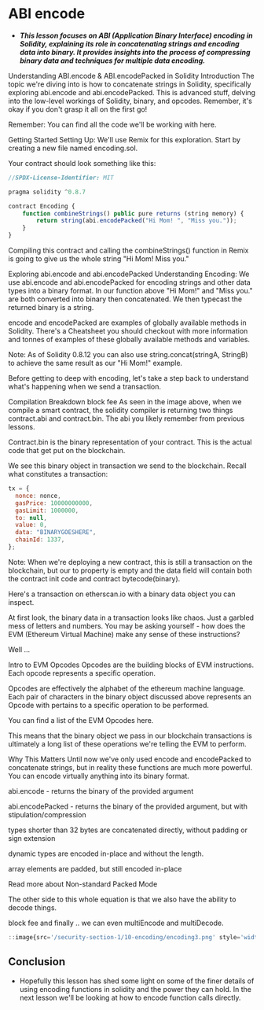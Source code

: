 # ABI encode
- ***This lesson focuses on ABI (Application Binary Interface) encoding in Solidity, explaining its role in concatenating strings and encoding data into binary. It provides insights into the process of compressing binary data and techniques for multiple data encoding.***

Understanding ABI.encode & ABI.encodePacked in Solidity
Introduction
The topic we're diving into is how to concatenate strings in Solidity, specifically exploring abi.encode and abi.encodePacked. This is advanced stuff, delving into the low-level workings of Solidity, binary, and opcodes. Remember, it's okay if you don't grasp it all on the first go!

Remember: You can find all the code we'll be working with here.

Getting Started
Setting Up: We'll use Remix for this exploration. Start by creating a new file named encoding.sol.

Your contract should look something like this:

```js
//SPDX-License-Identifier: MIT

pragma solidity ^0.8.7

contract Encoding {
    function combineStrings() public pure returns (string memory) {
        return string(abi.encodePacked("Hi Mom! ", "Miss you."));
    }
}
```

Compiling this contract and calling the combineStrings() function in Remix is going to give us the whole string "Hi Mom! Miss you."

Exploring abi.encode and abi.encodePacked
Understanding Encoding: We use abi.encode and abi.encodePacked for encoding strings and other data types into a binary format. In our function above "Hi Mom!" and "Miss you." are both converted into binary then concatenated. We then typecast the returned binary is a string.

encode and encodePacked are examples of globally available methods in Solidity. There's a Cheatsheet you should checkout with more information and tonnes of examples of these globally available methods and variables.

Note: As of Solidity 0.8.12 you can also use string.concat(stringA, StringB) to achieve the same result as our "Hi Mom!" example.

Before getting to deep with encoding, let's take a step back to understand what's happening when we send a transaction.

Compilation Breakdown
block fee
As seen in the image above, when we compile a smart contract, the solidity compiler is returning two things contract.abi and contract.bin. The abi you likely remember from previous lessons.

Contract.bin is the binary representation of your contract. This is the actual code that get put on the blockchain.

We see this binary object in transaction we send to the blockchain. Recall what constitutes a transaction:

```js
tx = {
  nonce: nonce,
  gasPrice: 10000000000,
  gasLimit: 1000000,
  to: null,
  value: 0,
  data: "BINARYGOESHERE",
  chainId: 1337,
};
```

Note: When we're deploying a new contract, this is still a transaction on the blockchain, but our to property is empty and the data field will contain both the contract init code and contract bytecode(binary).

Here's a transaction on etherscan.io with a binary data object you can inspect.

At first look, the binary data in a transaction looks like chaos. Just a garbled mess of letters and numbers. You may be asking yourself - how does the EVM (Ethereum Virtual Machine) make any sense of these instructions?

Well ...

Intro to EVM Opcodes
Opcodes are the building blocks of EVM instructions. Each opcode represents a specific operation.

Opcodes are effectively the alphabet of the ethereum machine language. Each pair of characters in the binary object discussed above represents an Opcode with pertains to a specific operation to be performed.

You can find a list of the EVM Opcodes here.

This means that the binary object we pass in our blockchain transactions is ultimately a long list of these operations we're telling the EVM to perform.

Why This Matters
Until now we've only used encode and encodePacked to concatenate strings, but in reality these functions are much more powerful. You can encode virtually anything into its binary format.

abi.encode - returns the binary of the provided argument

abi.encodePacked - returns the binary of the provided argument, but with stipulation/compression

types shorter than 32 bytes are concatenated directly, without padding or sign extension

dynamic types are encoded in-place and without the length.

array elements are padded, but still encoded in-place

Read more about Non-standard Packed Mode

The other side to this whole equation is that we also have the ability to decode things.

block fee
and finally .. we can even multiEncode and multiDecode.

```js
::image{src='/security-section-1/10-encoding/encoding3.png' style='width: 100%; height: auto;' alt='block fee'}
```

## Conclusion
- Hopefully this lesson has shed some light on some of the finer details of using encoding functions in solidity and the power they can hold. In the next lesson we'll be looking at how to encode function calls directly.